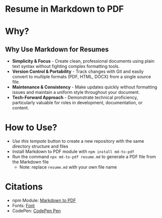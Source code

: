 # Resume in Markdown to PDF

# Why?
## Why Use Markdown for Resumes
* **Simplicity & Focus** - Create clean, professional documents using plain text syntax without fighting complex formatting tools.
* **Version Control & Portability** - Track changes with Git and easily convert to multiple formats (PDF, HTML, DOCX) from a single source file.
* **Maintenance & Consistency** - Make updates quickly without formatting issues and maintain a uniform style throughout your document.
* **Tech-Forward Approach** - Demonstrate technical proficiency, particularly valuable for roles in development, documentation, or content.


# How to Use?
* *Use this tempate* button to create a new repository with the same directory structure and files
* Install Markdown to PDF module with `npm install md-to-pdf`
* Run the command `npx md-to-pdf resume.md` to generate a PDF file from the Markdown file
    - Note: replace `resume.md` with your own file name

# Citations
* npm Module: [Markdown to PDF](https://www.npmjs.com/package/md-to-pdf)
* Fonts: [Font](#)
* CodePen: [CodePen Pen](#)